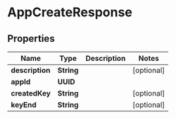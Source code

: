 

# AppCreateResponse


## Properties

| Name | Type | Description | Notes |
|------------ | ------------- | ------------- | -------------|
|**description** | **String** |  |  [optional] |
|**appId** | **UUID** |  |  |
|**createdKey** | **String** |  |  [optional] |
|**keyEnd** | **String** |  |  [optional] |



